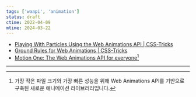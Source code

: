 ```yaml
---
tags: ['waapi', 'animation']
status: draft
ctime: 2022-04-09
mtime: 2024-03-22
---
```


- [Playing With Particles Using the Web Animations API | CSS-Tricks](https://css-tricks.com/playing-with-particles-using-the-web-animations-api/)
- [Ground Rules for Web Animations | CSS-Tricks](https://css-tricks.com/ground-rules-for-web-animations/)
- [Motion One: The Web Animations API for everyone](https://motion.dev/)[^1]

---

[^1]: 가장 작은 파일 크기와 가장 빠른 성능을 위해 Web Animations API를 기반으로 구축된 새로운 애니메이션 라이브러리입니다.